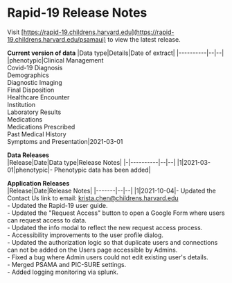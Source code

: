 # Rapid-19 Release Notes

Visit [https://rapid-19.childrens.harvard.edu](https://rapid-19.childrens.harvard.edu/psamaui) to view the latest release. <p>
<b> Current version of data</b>
|Data type|Details|Date of extract|
|----------|--|--|
|phenotypic|Clinical Management <br> Covid-19 Diagnosis <br> Demographics <br> Diagnostic Imaging <br> Final Disposition <br> Healthcare Encounter <br> Institution <br> Laboratory Results <br> Medications <br>  Medications Prescribed <br> Past Medical History <br> Symptoms and Presentation|2021-03-01


<b> Data Releases </b> <br>
|Release|Date|Data type|Release Notes|
|-|----------|--|--|
|1|2021-03-01|phenotypic|- Phenotypic data has been added|

<b> Application Releases </b> </br> 
|Release|Date|Release Notes|
|-------|--|--|
|1|2021-10-04|- Updated the Contact Us link to email: krista.chen@childrens.harvard.edu <br> - Updated the Rapid-19 user guide. <br> - Updated the "Request Access" button to open a Google Form where users can request access to data. <br>  - Updated the info modal to reflect the new request access process. <br> - Accessibility improvements to the user profile dialog. <br> - Updated the authorization logic so that duplicate users and connections can not be added on the Users page accessible by Admins. <br> - Fixed a bug where Admin users could not edit existing user's details. <br> - Merged PSAMA and PIC-SURE settings. <br> - Added logging monitoring via splunk.</p>


